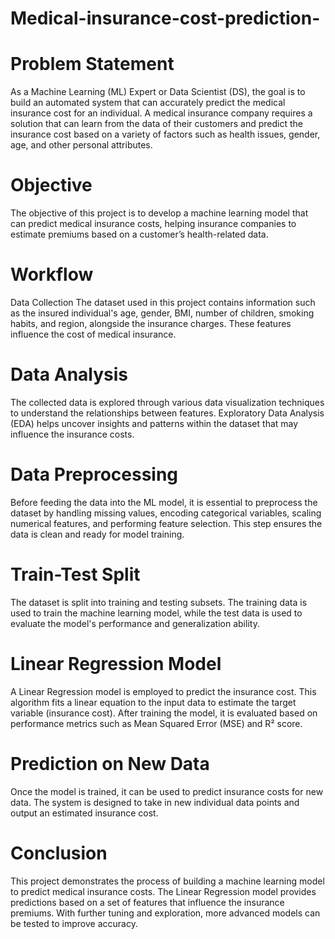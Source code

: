 # Medical-insurance-cost-prediction-

# Problem Statement
As a Machine Learning (ML) Expert or Data Scientist (DS), the goal is to build an automated system that can accurately predict the medical insurance cost for an individual. A medical insurance company requires a solution that can learn from the data of their customers and predict the insurance cost based on a variety of factors such as health issues, gender, age, and other personal attributes.

# Objective
The objective of this project is to develop a machine learning model that can predict medical insurance costs, helping insurance companies to estimate premiums based on a customer’s health-related data.

# Workflow
Data Collection
The dataset used in this project contains information such as the insured individual's age, gender, BMI, number of children, smoking habits, and region, alongside the insurance charges. These features influence the cost of medical insurance.

# Data Analysis
The collected data is explored through various data visualization techniques to understand the relationships between features. Exploratory Data Analysis (EDA) helps uncover insights and patterns within the dataset that may influence the insurance costs.

# Data Preprocessing
Before feeding the data into the ML model, it is essential to preprocess the dataset by handling missing values, encoding categorical variables, scaling numerical features, and performing feature selection. This step ensures the data is clean and ready for model training.

# Train-Test Split
The dataset is split into training and testing subsets. The training data is used to train the machine learning model, while the test data is used to evaluate the model's performance and generalization ability.

# Linear Regression Model
A Linear Regression model is employed to predict the insurance cost. This algorithm fits a linear equation to the input data to estimate the target variable (insurance cost). After training the model, it is evaluated based on performance metrics such as Mean Squared Error (MSE) and R² score.

# Prediction on New Data
Once the model is trained, it can be used to predict insurance costs for new data. The system is designed to take in new individual data points and output an estimated insurance cost.

# Conclusion
This project demonstrates the process of building a machine learning model to predict medical insurance costs. The Linear Regression model provides predictions based on a set of features that influence the insurance premiums. With further tuning and exploration, more advanced models can be tested to improve accuracy.
